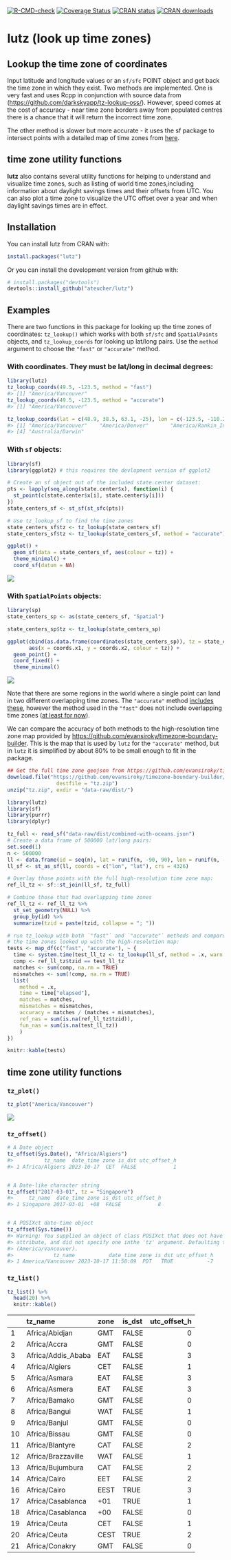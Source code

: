 
<!-- README.md is generated from README.Rmd. Please edit that file -->
<!-- badges: start -->

[![R-CMD-check](https://github.com/ateucher/lutz/actions/workflows/R-CMD-check.yaml/badge.svg)](https://github.com/ateucher/lutz/actions/workflows/R-CMD-check.yaml)
[![Coverage
Status](https://img.shields.io/codecov/c/github/ateucher/lutz/master.svg)](https://codecov.io/github/ateucher/lutz?branch=master)
[![CRAN
status](https://www.r-pkg.org/badges/version/lutz)](https://cran.r-project.org/package=lutz)
[![CRAN
downloads](https://cranlogs.r-pkg.org/badges/lutz)](https://cran.r-project.org/package=lutz)
<!-- badges: end -->

# lutz (look up time zones)

## Lookup the time zone of coordinates

Input latitude and longitude values or an `sf/sfc` POINT object and get
back the time zone in which they exist. Two methods are implemented. One
is very fast and uses Rcpp in conjunction with source data from
(<https://github.com/darkskyapp/tz-lookup-oss/>). However, speed comes
at the cost of accuracy - near time zone borders away from populated
centres there is a chance that it will return the incorrect time zone.

The other method is slower but more accurate - it uses the sf package to
intersect points with a detailed map of time zones from
[here](https://github.com/evansiroky/timezone-boundary-builder).

## time zone utility functions

**lutz** also contains several utility functions for helping to
understand and visualize time zones, such as listing of world time
zones,including information about daylight savings times and their
offsets from UTC. You can also plot a time zone to visualize the UTC
offset over a year and when daylight savings times are in effect.

## Installation

You can install lutz from CRAN with:

``` r
install.packages("lutz")
```

Or you can install the development version from github with:

``` r
# install.packages("devtools")
devtools::install_github("ateucher/lutz")
```

## Examples

There are two functions in this package for looking up the time zones of
coordinates: `tz_lookup()` which works with both `sf/sfc` and
`SpatialPoints` objects, and `tz_lookup_coords` for looking up lat/long
pairs. Use the `method` argument to choose the `"fast"` or `"accurate"`
method.

### With coordinates. They must be lat/long in decimal degrees:

``` r
library(lutz)
tz_lookup_coords(49.5, -123.5, method = "fast")
#> [1] "America/Vancouver"
tz_lookup_coords(49.5, -123.5, method = "accurate")
#> [1] "America/Vancouver"

tz_lookup_coords(lat = c(48.9, 38.5, 63.1, -25), lon = c(-123.5, -110.2, -95.0, 130))
#> [1] "America/Vancouver"    "America/Denver"       "America/Rankin_Inlet"
#> [4] "Australia/Darwin"
```

### With `sf` objects:

``` r
library(sf)
library(ggplot2) # this requires the devlopment version of ggplot2

# Create an sf object out of the included state.center dataset:
pts <- lapply(seq_along(state.center$x), function(i) {
  st_point(c(state.center$x[i], state.center$y[i]))
})
state_centers_sf <- st_sf(st_sfc(pts))

# Use tz_lookup_sf to find the time zones
state_centers_sf$tz <- tz_lookup(state_centers_sf)
state_centers_sf$tz <- tz_lookup(state_centers_sf, method = "accurate")

ggplot() + 
  geom_sf(data = state_centers_sf, aes(colour = tz)) + 
  theme_minimal() + 
  coord_sf(datum = NA)
```

![](man/figures/unnamed-chunk-4-1.png)<!-- -->

### With `SpatialPoints` objects:

``` r
library(sp)
state_centers_sp <- as(state_centers_sf, "Spatial")

state_centers_sp$tz <- tz_lookup(state_centers_sp)

ggplot(cbind(as.data.frame(coordinates(state_centers_sp)), tz = state_centers_sp$tz), 
       aes(x = coords.x1, y = coords.x2, colour = tz)) + 
  geom_point() + 
  coord_fixed() + 
  theme_minimal()
```

![](man/figures/unnamed-chunk-5-1.png)<!-- -->

Note that there are some regions in the world where a single point can
land in two different overlapping time zones. The `"accurate"` method
[includes
these](https://github.com/evansiroky/timezone-boundary-builder/releases/tag/2018g),
however the method used in the `"fast"` does not include overlapping
time zones ([at least for
now](https://github.com/darkskyapp/tz-lookup-oss/issues/34)).

We can compare the accuracy of both methods to the high-resolution time
zone map provided by
<https://github.com/evansiroky/timezone-boundary-builder>. This is the
map that is used by `lutz` for the `"accurate"` method, but in `lutz` it
is simplified by about 80% to be small enough to fit in the package.

``` r
## Get the full time zone geojson from https://github.com/evansiroky/timezone-boundary-builder
download.file("https://github.com/evansiroky/timezone-boundary-builder/releases/download/2019a/timezones-with-oceans.geojson.zip",
                destfile = "tz.zip")
unzip("tz.zip", exdir = "data-raw/dist/")
```

``` r
library(lutz)
library(sf)
library(purrr)
library(dplyr)

tz_full <- read_sf("data-raw/dist/combined-with-oceans.json")
# Create a data frame of 500000 lat/long pairs:
set.seed(1)
n <- 500000
ll <- data.frame(id = seq(n), lat = runif(n, -90, 90), lon = runif(n, -180, 180))
ll_sf <- st_as_sf(ll, coords = c("lon", "lat"), crs = 4326)

# Overlay those points with the full high-resolution time zone map:
ref_ll_tz <- sf::st_join(ll_sf, tz_full)

# Combine those that had overlapping time zones
ref_ll_tz <- ref_ll_tz %>% 
  st_set_geometry(NULL) %>% 
  group_by(id) %>% 
  summarize(tzid = paste(tzid, collapse = "; "))

# run tz_lookup with both `"fast"` and `"accurate"` methods and compare with 
# the time zones looked up with the high-resolution map:
tests <- map_df(c("fast", "accurate"), ~ {
  time <- system.time(test_ll_tz <- tz_lookup(ll_sf, method = .x, warn = FALSE))
  comp <- ref_ll_tz$tzid == test_ll_tz
  matches <- sum(comp, na.rm = TRUE)
  mismatches <- sum(!comp, na.rm = TRUE)
  list(
    method = .x,
    time = time["elapsed"],
    matches = matches,
    mismatches = mismatches,
    accuracy = matches / (matches + mismatches),
    ref_nas = sum(is.na(ref_ll_tz$tzid)),
    fun_nas = sum(is.na(test_ll_tz))
    )
})
```

``` r
knitr::kable(tests)
```

## time zone utility functions

### `tz_plot()`

``` r
tz_plot("America/Vancouver")
```

![](man/figures/unnamed-chunk-9-1.png)<!-- -->

### `tz_offset()`

``` r
# A Date object
tz_offset(Sys.Date(), "Africa/Algiers")
#>          tz_name  date_time zone is_dst utc_offset_h
#> 1 Africa/Algiers 2023-10-17  CET  FALSE            1


# A Date-like character string
tz_offset("2017-03-01", tz = "Singapore")
#>     tz_name  date_time zone is_dst utc_offset_h
#> 1 Singapore 2017-03-01  +08  FALSE            8


# A POSIXct date-time object
tz_offset(Sys.time())
#> Warning: You supplied an object of class POSIXct that does not have a time zone
#> attribute, and did not specify one inthe 'tz' argument. Defaulting to current
#> (America/Vancouver).
#>             tz_name           date_time zone is_dst utc_offset_h
#> 1 America/Vancouver 2023-10-17 11:58:09  PDT   TRUE           -7
```

### `tz_list()`

``` r
tz_list() %>% 
  head(20) %>% 
  knitr::kable()
```

|     | tz_name            | zone | is_dst | utc_offset_h |
|:----|:-------------------|:-----|:-------|-------------:|
| 1   | Africa/Abidjan     | GMT  | FALSE  |            0 |
| 2   | Africa/Accra       | GMT  | FALSE  |            0 |
| 3   | Africa/Addis_Ababa | EAT  | FALSE  |            3 |
| 4   | Africa/Algiers     | CET  | FALSE  |            1 |
| 5   | Africa/Asmara      | EAT  | FALSE  |            3 |
| 6   | Africa/Asmera      | EAT  | FALSE  |            3 |
| 7   | Africa/Bamako      | GMT  | FALSE  |            0 |
| 8   | Africa/Bangui      | WAT  | FALSE  |            1 |
| 9   | Africa/Banjul      | GMT  | FALSE  |            0 |
| 10  | Africa/Bissau      | GMT  | FALSE  |            0 |
| 11  | Africa/Blantyre    | CAT  | FALSE  |            2 |
| 12  | Africa/Brazzaville | WAT  | FALSE  |            1 |
| 13  | Africa/Bujumbura   | CAT  | FALSE  |            2 |
| 14  | Africa/Cairo       | EET  | FALSE  |            2 |
| 16  | Africa/Cairo       | EEST | TRUE   |            3 |
| 17  | Africa/Casablanca  | +01  | TRUE   |            1 |
| 18  | Africa/Casablanca  | +00  | FALSE  |            0 |
| 19  | Africa/Ceuta       | CET  | FALSE  |            1 |
| 20  | Africa/Ceuta       | CEST | TRUE   |            2 |
| 21  | Africa/Conakry     | GMT  | FALSE  |            0 |
